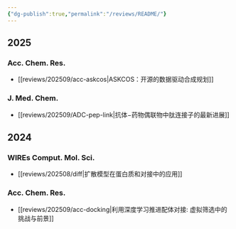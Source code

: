 ```yaml
---
{"dg-publish":true,"permalink":"/reviews/README/"}
---
```



## 2025

### Acc. Chem. Res.

- [[reviews/202509/acc-askcos\|ASKCOS：开源的数据驱动合成规划]]
### J. Med. Chem.

- [[reviews/202509/ADC-pep-link\|抗体−药物偶联物中肽连接子的最新进展]]

## 2024

### WIREs Comput. Mol. Sci.

- [[reviews/202508/diff\|扩散模型在蛋白质和对接中的应用]]

### Acc. Chem. Res.

- [[reviews/202509/acc-docking\|利用深度学习推进配体对接: 虚拟筛选中的挑战与前景]]
